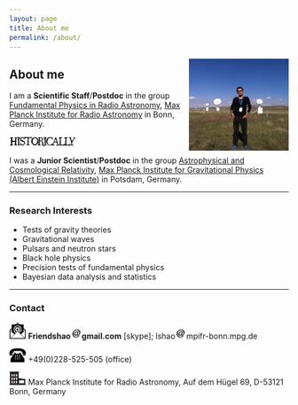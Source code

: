```yaml
---
layout: page
title: About me
permalink: /about/
---
```


<img style="float: right;" src="2015innerMongolia.png" width="180">

## About me

I am a **Scientific Staff**/**Postdoc** in the group [Fundamental Physics in
Radio Astronomy](http://www3.mpifr-bonn.mpg.de/div/fundamental/index.html),
[Max Planck Institute for Radio
Astronomy](http://www.mpifr-bonn.mpg.de/2169/en) in Bonn, Germany.

<img src="historically.png" alt="Historically" style="width: 120px;"/>

I was a **Junior Scientist**/**Postdoc** in the group [Astrophysical and
Cosmological
Relativity](http://www.aei.mpg.de/1282161/Astrophysical_and_Cosmological_Relativity),
[Max Planck Institute for Gravitational Physics (Albert Einstein
Institute)](http://www.aei.mpg.de/) in Potsdam, Germany.

---

### Research Interests

- Tests of gravity theories
- Gravitational waves
- Pulsars and neutron stars
- Black hole physics
- Precision tests of fundamental physics
- Bayesian data analysis and statistics

---

### Contact


<img src="email.png" width="30"> **Friendshao**<img src="at.jpg"
width="20">**gmail.com** [skype]; lshao<img src="at.jpg"
width="20">mpifr-bonn.mpg.de

<img src="phone.png" width="30"> +49(0)228-525-505 (office)

<img src="office.png" width="30"> Max Planck Institute for Radio Astronomy, Auf
dem Hügel 69, D-53121 Bonn, Germany
